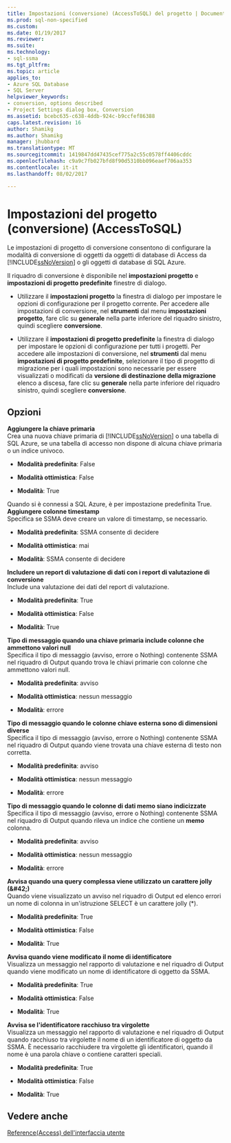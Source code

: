 ```yaml
---
title: Impostazioni (conversione) (AccessToSQL) del progetto | Documenti Microsoft
ms.prod: sql-non-specified
ms.custom: 
ms.date: 01/19/2017
ms.reviewer: 
ms.suite: 
ms.technology:
- sql-ssma
ms.tgt_pltfrm: 
ms.topic: article
applies_to:
- Azure SQL Database
- SQL Server
helpviewer_keywords:
- conversion, options described
- Project Settings dialog box, Conversion
ms.assetid: bcebc635-c638-4ddb-924c-b9ccfef86388
caps.latest.revision: 16
author: Shamikg
ms.author: Shamikg
manager: jhubbard
ms.translationtype: MT
ms.sourcegitcommit: 1419847dd47435cef775a2c55c0578ff4406cddc
ms.openlocfilehash: c9a9c7fb027bfd8f90d5310bb096eaef706aa353
ms.contentlocale: it-it
ms.lasthandoff: 08/02/2017

---
```

# <a name="project-settings-conversion-accesstosql"></a>Impostazioni del progetto (conversione) (AccessToSQL)
Le impostazioni di progetto di conversione consentono di configurare la modalità di conversione di oggetti da oggetti di database di Access da [!INCLUDE[ssNoVersion](../../includes/ssnoversion_md.md)] o gli oggetti di database di SQL Azure.  
  
Il riquadro di conversione è disponibile nel **impostazioni progetto** e **impostazioni di progetto predefinite** finestre di dialogo.  
  
-   Utilizzare il **impostazioni progetto** la finestra di dialogo per impostare le opzioni di configurazione per il progetto corrente. Per accedere alle impostazioni di conversione, nel **strumenti** dal menu **impostazioni progetto**, fare clic su **generale** nella parte inferiore del riquadro sinistro, quindi scegliere **conversione**.  
  
-   Utilizzare il **impostazioni di progetto predefinite** la finestra di dialogo per impostare le opzioni di configurazione per tutti i progetti. Per accedere alle impostazioni di conversione, nel **strumenti** dal menu **impostazioni di progetto predefinite**, selezionare il tipo di progetto di migrazione per i quali impostazioni sono necessarie per essere visualizzati o modificati da **versione di destinazione della migrazione** elenco a discesa, fare clic su **generale** nella parte inferiore del riquadro sinistro, quindi scegliere **conversione**.  
  
## <a name="options"></a>Opzioni  
**Aggiungere la chiave primaria**  
Crea una nuova chiave primaria di [!INCLUDE[ssNoVersion](../../includes/ssnoversion_md.md)] o una tabella di SQL Azure, se una tabella di accesso non dispone di alcuna chiave primaria o un indice univoco.  
  
-   **Modalità predefinita**: False  
  
-   **Modalità ottimistica**: False  
  
-   **Modalità**: True  
  
Quando si è connessi a SQL Azure, è per impostazione predefinita True. **Aggiungere colonne timestamp**  
Specifica se SSMA deve creare un valore di timestamp, se necessario.  
  
-   **Modalità predefinita**: SSMA consente di decidere  
  
-   **Modalità ottimistica**: mai  
  
-   **Modalità**: SSMA consente di decidere  
  
**Includere un report di valutazione di dati con i report di valutazione di conversione**  
Include una valutazione dei dati del report di valutazione.  
  
-   **Modalità predefinita**: True  
  
-   **Modalità ottimistica**: False  
  
-   **Modalità**: True  
  
**Tipo di messaggio quando una chiave primaria include colonne che ammettono valori null**  
Specifica il tipo di messaggio (avviso, errore o Nothing) contenente SSMA nel riquadro di Output quando trova le chiavi primarie con colonne che ammettono valori null.  
  
-   **Modalità predefinita**: avviso  
  
-   **Modalità ottimistica**: nessun messaggio  
  
-   **Modalità**: errore  
  
**Tipo di messaggio quando le colonne chiave esterna sono di dimensioni diverse**  
Specifica il tipo di messaggio (avviso, errore o Nothing) contenente SSMA nel riquadro di Output quando viene trovata una chiave esterna di testo non corretta.  
  
-   **Modalità predefinita**: avviso  
  
-   **Modalità ottimistica**: nessun messaggio  
  
-   **Modalità**: errore  
  
**Tipo di messaggio quando le colonne di dati memo siano indicizzate**  
Specifica il tipo di messaggio (avviso, errore o Nothing) contenente SSMA nel riquadro di Output quando rileva un indice che contiene un **memo** colonna.  
  
-   **Modalità predefinita**: avviso  
  
-   **Modalità ottimistica**: nessun messaggio  
  
-   **Modalità**: errore  
  
**Avvisa quando una query complessa viene utilizzato un carattere jolly (\&#42;)**  
Quando viene visualizzato un avviso nel riquadro di Output ed elenco errori un nome di colonna in un'istruzione SELECT è un carattere jolly (*).  
  
-   **Modalità predefinita**: True  
  
-   **Modalità ottimistica**: False  
  
-   **Modalità**: True  
  
**Avvisa quando viene modificato il nome di identificatore**  
Visualizza un messaggio nel rapporto di valutazione e nel riquadro di Output quando viene modificato un nome di identificatore di oggetto da SSMA.  
  
-   **Modalità predefinita**: True  
  
-   **Modalità ottimistica**: False  
  
-   **Modalità**: True  
  
**Avvisa se l'identificatore racchiuso tra virgolette**  
Visualizza un messaggio nel rapporto di valutazione e nel riquadro di Output quando racchiuso tra virgolette il nome di un identificatore di oggetto da SSMA. È necessario racchiudere tra virgolette gli identificatori, quando il nome è una parola chiave o contiene caratteri speciali.  
  
-   **Modalità predefinita**: True  
  
-   **Modalità ottimistica**: False  
  
-   **Modalità**: True  
  
## <a name="see-also"></a>Vedere anche  
[Reference(Access) dell'interfaccia utente](http://msdn.microsoft.com/en-us/af24c303-4a41-449b-9c86-d6558a97e839)  
  

